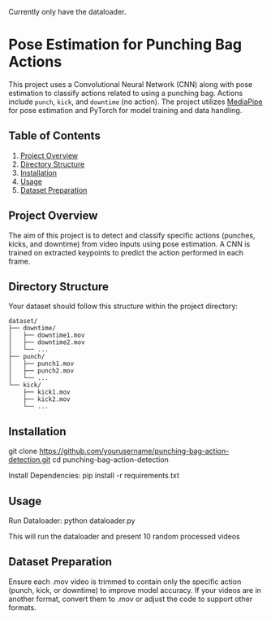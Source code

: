 Currently only have the dataloader.

# Pose Estimation for Punching Bag Actions

This project uses a Convolutional Neural Network (CNN) along with pose estimation to classify actions related to using a punching bag. Actions include `punch`, `kick`, and `downtime` (no action). The project utilizes [MediaPipe](https://google.github.io/mediapipe/) for pose estimation and PyTorch for model training and data handling.

## Table of Contents
1. [Project Overview](#project-overview)
2. [Directory Structure](#directory-structure)
3. [Installation](#installation)
4. [Usage](#usage)
5. [Dataset Preparation](#dataset-preparation)


## Project Overview
The aim of this project is to detect and classify specific actions (punches, kicks, and downtime) from video inputs using pose estimation. A CNN is trained on extracted keypoints to predict the action performed in each frame.

## Directory Structure

Your dataset should follow this structure within the project directory:

```plaintext
dataset/
├── downtime/
│   ├── downtime1.mov
│   ├── downtime2.mov
│   └── ...
├── punch/
│   ├── punch1.mov
│   ├── punch2.mov
│   └── ...
└── kick/
    ├── kick1.mov
    ├── kick2.mov
    └── ...
```

## Installation
git clone https://github.com/yourusername/punching-bag-action-detection.git
cd punching-bag-action-detection

Install Dependencies:
pip install -r requirements.txt


## Usage
Run Dataloader:
python dataloader.py

This will run the dataloader and present 10 random processed videos

## Dataset Preparation
Ensure each .mov video is trimmed to contain only the specific action (punch, kick, or downtime) to improve model accuracy.
If your videos are in another format, convert them to .mov or adjust the code to support other formats.

